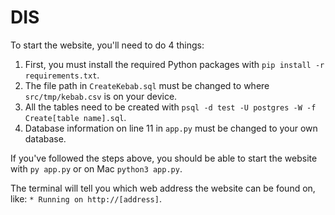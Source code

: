 # DIS

To start the website, you'll need to do 4 things:

1. First, you must install the required Python packages with `pip install -r requirements.txt`.
2. The file path in `CreateKebab.sql` must be changed to where `src/tmp/kebab.csv` is on your device.
3. All the tables need to be created with `psql -d test -U postgres -W -f Create[table name].sql`.
4. Database information on line 11 in `app.py` must be changed to your own database.

If you've followed the steps above, you should be able to start the website with `py app.py` 
or on Mac `python3 app.py`.

The terminal will tell you which web address the website can be found on, like: `* Running on http://[address]`.